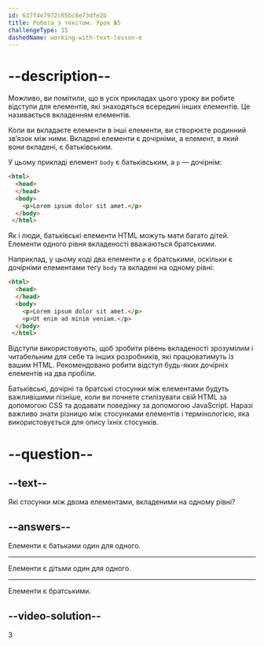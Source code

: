 ```yaml
---
id: 637f4e7972c65bc8e73dfe2b
title: Робота з текстом. Урок №5
challengeType: 15
dashedName: working-with-text-lesson-e
---
```


# --description--

Можливо, ви помітили, що в усіх прикладах цього уроку ви робите відступи для елементів, які знаходяться всередині інших елементів. Це називається вкладенням елементів.

Коли ви вкладаєте елементи в інші елементи, ви створюєте родинний зв’язок між ними. Вкладені елементи є дочірніми, а елемент, в який вони вкладені, є батьківським.

У цьому прикладі елемент `body` є батьківським, а `p` — дочірнім:

```html
<html>
  <head>
  </head>
  <body>
    <p>Lorem ipsum dolor sit amet.</p>
  </body>
 </html>
```

Як і люди, батьківські елементи HTML можуть мати багато дітей. Елементи одного рівня вкладеності вважаються братськими.

Наприклад, у цьому коді два елементи `p` є братськими, оскільки є дочірніми елементами тегу `body` та вкладені на одному рівні:

```html
<html>
  <head>
  </head>
  <body>
    <p>Lorem ipsum dolor sit amet.</p>
    <p>Ut enim ad minim veniam.</p>
  </body>
 </html>
```

Відступи використовують, щоб зробити рівень вкладеності зрозумілим і читабельним для себе та інших розробників, які працюватимуть із вашим HTML. Рекомендовано робити відступ будь-яких дочірніх елементів на два пробіли.

Батьківські, дочірні та братські стосунки між елементами будуть важливішими пізніше, коли ви почнете стилізувати свій HTML за допомогою CSS та додавати поведінку за допомогою JavaScript. Наразі важливо знати різницю між стосунками елементів і термінологією, яка використовується для опису їхніх стосунків.

# --question--

## --text--

Які стосунки між двома елементами, вкладеними на одному рівні?

## --answers--

Елементи є батьками один для одного.

---

Елементи є дітьми один для одного.

---

Елементи є братськими.

## --video-solution--

3
